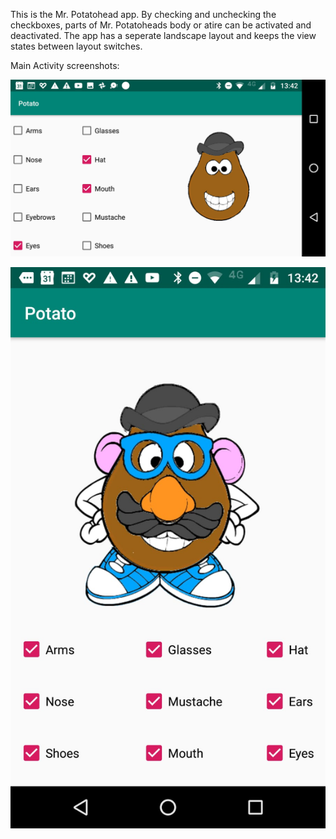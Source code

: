 This is the Mr. Potatohead app. By checking and unchecking the checkboxes, parts of Mr. Potatoheads body or atire can be activated and deactivated.
The app has a seperate landscape layout and keeps the view states between layout switches.

Main Activity screenshots: 

![Main Activity Portrait](/docs/potatoLand.jpg "Main Activity Portrait")

![Main Activity Landscape](/docs/potatoPort.jpg "Main Activity Landscape")
